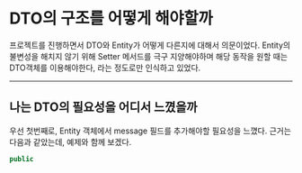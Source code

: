 # DTO의 구조를 어떻게 해야할까

프로젝트를 진행하면서 DTO와 Entity가 어떻게 다른지에 대해서 의문이었다. Entity의 불변성을 해치지 않기 위해 Setter 메서드를 극구 지양해야하며 해당 동작을 원할 때는 DTO객체를 이용해야한다, 라는 정도로만 인식하고 있었다.

---
## 나는 DTO의 필요성을 어디서 느꼈을까

우선 첫번째로, Entity 객체에서 message 필드를 추가해야할 필요성을 느꼈다.
근거는 다음과 같았는데, 예제와 함께 보겠다.

```java
public 
```